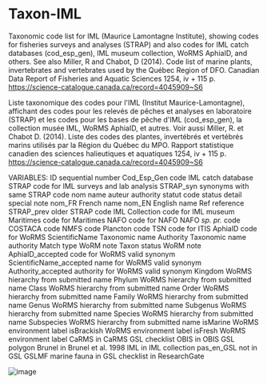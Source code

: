 # Taxon-IML
Taxonomic code list for IML (Maurice Lamontagne Institute), showing codes for fisheries surveys and analyses (STRAP) and also codes for IML catch databases (cod_esp_gen), IML museum collection, WoRMS AphiaID, and others. See also Miller, R and Chabot, D (2014). Code list of marine plants, invertebrates and vertebrates used by the Québec Region of DFO. Canadian Data Report of Fisheries and Aquatic Sciences 1254, iv + 115 p. https://science-catalogue.canada.ca/record=4045909~S6

Liste taxonomique des codes pour l'IML (Institut Maurice-Lamontagne), affichant des codes pour les relevés de pêches et analyses en laboratoire (STRAP) et les codes pour les bases de pêche d'IML (cod_esp_gen), la collection musée IML, WoRMS AphiaID, et autres. Voir aussi Miller, R. et Chabot D. (2014). Liste des codes des plantes, invertébrés et vertébrés marins utilisés par la Région du Québec du MPO. Rapport statistique canadien des sciences halieutiques et aquatiques 1254, iv + 115 p. https://science-catalogue.canada.ca/record=4045909~S6

VARIABLES:
ID	sequential number
Cod_Esp_Gen	code IML catch database
STRAP	code for IML surveys and lab analysis
STRAP_syn	synonyms with same STRAP code
nom	name
auteur	authority
statut	code status
detail	special note
nom_FR	French name
nom_EN	English name
Ref	reference
STRAP_prev	older STRAP code
IML Collection	code for IML museum
Maritimes	code for Maritimes
NAFO	code for NAFO
NAFO _sp. pr._	code
COSTACA	code
NMFS	code
Plancton	code
TSN	code for ITIS
AphiaID	code for WoRMS
ScientificName	Taxonomic name
Authority	Taxonomic name authority
Match type	WoRM note
Taxon status	WoRM note
AphiaID_accepted	code for WoRMS valid synonym
ScientificName_accepted	name for WoRMS valid synonym
Authority_accepted	authority for WoRMS valid synonym
Kingdom	WoRMS hierarchy from submitted name
Phylum	WoRMS hierarchy from submitted name
Class	WoRMS hierarchy from submitted name
Order	WoRMS hierarchy from submitted name
Family	WoRMS hierarchy from submitted name
Genus	WoRMS hierarchy from submitted name
Subgenus	WoRMS hierarchy from submitted name
Species	WoRMS hierarchy from submitted name
Subspecies	WoRMS hierarchy from submitted name
isMarine	WoRMS environment label
isBrackish	WoRMS environment label
isFresh	WoRMS environment label
CaRMS	in CaRMS GSL checklist
OBIS	in OBIS GSL polygon
Brunel	in Brunel et al. 1998
IML	in IML collection
pas_en_GSL	not in GSL
GSLMF	marine fauna in GSL checklist in ResearchGate

![image](https://user-images.githubusercontent.com/5929928/110317388-16f9cd80-7fda-11eb-833c-b9a68f90e68d.png)
